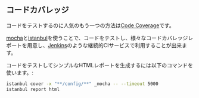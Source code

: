 ## コードカバレッジ

コードをテストするのに人気のもう一つの方法は[Code Coverage](http://en.wikipedia.org/wiki/Code_coverage)です。

[mocha](http://visionmedia.github.io/mocha/)と[istanbul](https://github.com/gotwarlost/istanbul)を使うことで、コードをテストし、様々なコードカバレッジレポートを用意し、[Jenkins](http://jenkins-ci.org)のような継続的CIサービスで利用することが出来ます。

コードをテストしてシンプルなHTMLレポートを生成するには以下のコマンドを使います。:
```bash
istanbul cover -x "**/config/**" _mocha -- --timeout 5000
istanbul report html
```

<docmeta name="displayName" value="Code Coverage">
